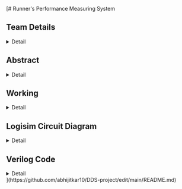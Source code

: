 [# Runner's Performance Measuring System

<!-- First Section -->
## Team Details
<details>
  <summary>Detail</summary>

  > Semester: 3rd Sem B. Tech. CSE

  > Section: S1

  > Member-1: Abhijit Kar, 231CS106, abhijitkar.231cs106@nitk.edu.in

  > member-2: Sarth Santosh Shah, 231CS154 , sarthshah.231cs154@nitk.edu.in

  > Member-3: Aaryan Yadav, 231cs104, aaryanyadav.231cs104@nitk.edu.in
</details>

<!-- Second Section -->
## Abstract
<details>
  <summary>Detail</summary>
  
  Abstract
1. Motivation: For a runner, every step marks progress, and every heartbeat reflects determi-
nation. Running is more than just physical activity—it’s a journey of self-improvement and
resilience. To support this growth, a tool is needed to accurately track performance and inspire
continuous improvement.
Our goal is to create a system that focuses on essential metrics like steps, distance, and heart
rate, without the complexity of overcomplicated devices. One of our teammates, an avid runner
who has participated in several college events, identified the need for such a device, believing
it would help enhance performance. His experience was a key factor in motivating us to pursue
this project.
Real-time data offers powerful motivation, pushing runners to reach new personal bests. This
project is about more than building a performance tracker; it’s about capturing the spirit of
running—helping runners celebrate progress, understand their limits, and push beyond them
2. Problem Statement: Optimizing physical performance is essential for runners, athletes,
and fitness enthusiasts in today’s active lifestyle. Effective monitoring of performance metrics
is crucial for enhancing training efficiency and ensuring user safety during exercise. While
many advanced gadgets are available, the challenge lies in creating a simple, cost-effective,
and reliable system using fundamental digital logic components. This project proposes the
Runner’s Performance Monitoring System, utilizing logic gates to measure essential
metrics, including steps taken, distance traveled, maximum heart rate, average heart rate, and
safety alerts. The system will provide real-time motivational feedback and safety classifications,
empowering runners to enhance their training while remaining safe.
The core idea is to design a digital system that operates without the complexity of micro-
controllers or software solutions. It will leverage combinational circuits, counters, registers,
flip-flops, and comparators to process and display necessary data, enabling efficient operation
focused on critical parameters for tracking, optimizing, and ensuring the safety of a runner’s
performance.
3. Features: This system is designed to assist athletes in monitoring their performance during
running sessions, using both sequential and combinational circuits. It consists of five key
components:
1. Heartbeat Monitoring System 1. Heartbeat Monitoring System The Heartbeat Moni-
toring System plays a crucial role in ensuring the athlete’s safety during workouts. It continu-
1
ously monitors heart rate inputs taken at regular intervals and calculates the average heartbeat
instantaneously.
The system has two types of classifications:
Based on the instantaneous heart rate:
a.Green State (Safe Heartbeat): Indicates that the athlete’s heart rate is within a safe range,
allowing them to continue their activity without concern.
b.Yellow State (Warning): Signals that the heart rate is approaching a threshold that may
require caution, prompting the athlete to be aware of their exertion level.
c.Red State (Emergency Heartbeat): Represents a critical condition where the heart rate
exceeds safe limits. If this state is reached, an alarm is triggered to alert the athlete to take
immediate action.
Based on the average heart rate: At the end of the run, the system evaluates the athlete’s
average heart rate and classifies their performance into one of three distinct stages:
a.Warmup Zone: The athlete’s average heart rate remains low, indicating a light exercise
intensity, suitable for warming up the body before engaging in more strenuous activity.
b.Fat Burning Zone: The heart rate is elevated to an optimal range for burning fat, where
the body efficiently uses fat as the primary energy source. This zone is ideal for sustained,
moderate-intensity exercise.
c.Maximum Effort Zone: The heart rate reaches a high level, pushing the athlete into a more
intense workout. This is ideal for short bursts of high-intensity effort.
Additionally, the system records the peak heartbeat of the athlete during the session, providing
valuable data for evaluating cardiovascular fitness. Knowing the peak heart rate helps athletes
adjust their training intensity and avoid overexertion.
2. Pedometer The Pedometer tracks the steps covered by the athlete and calculates the
distance traveled during their run. It requires the user to input their stride length, which
allows for accurate distance measurements.
Key Features include:
Real-Time Step Counting: Continuously counts the number of steps taken
Providing immediate feedback on the athlete’s activity level.
Distance Calculation: Displays the total distance covered based on the stride length, enabling
athletes to set and achieve distance goals.
Speed Calculation: Calculates and displays the athlete’s speed in real-time, helping them gauge
their pace and make adjustments as needed.
Time Tracking: Records the duration of the workout, allowing users to analyze their pace and
improve their running strategy.
Calories Burnt Calculation and Display: The system provides an estimate of how many calories
the athlete has burned during the session.
4. Alarm System An integrated alarm system is triggered when the heart rate enters the
red state. This alarm acts as a critical safety feature, alerting the athlete to take immediate
action to prevent potential health risks.
5. End of Session Summary At the conclusion of each workout session, the system provides
a comprehensive end-of-session summary. This summary includes:
Average heartbeat Peak heartbeat Total distance covered Total steps taken Total calories
burnt Total workout duration This summary helps athletes analyze their performance, set
future goals, and track their progress over time.
</details>

<!-- Third Section -->
## Working
<details>
  <summary>Detail</summary>

  > Explain the working of your model with the help of a functional table (compulsory) followed by the flowchart.
</details>

<!-- Fourth Section -->
## Logisim Circuit Diagram
<details>
  <summary>Detail</summary>

  > Update a neat logisim circuit diagram
</details>

<!-- Fifth Section -->
## Verilog Code
<details>
  <summary>Detail</summary>

  > Neatly update the Verilog code in code style only.
</details>](https://github.com/abhijitkar10/DDS-project/edit/main/README.md)
